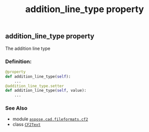﻿---
title: addition_line_type property
second_title: Aspose.CAD for Python via .NET API References
description: 
type: docs
weight: 30
url: /python-net/aspose.cad.fileformats.cf2/cf2text/addition_line_type/
is_root: false
---

## addition_line_type property


The addition line type
### Definition:
```python
@property
def addition_line_type(self):
    ...
@addition_line_type.setter
def addition_line_type(self, value):
    ...
```

### See Also
* module [`aspose.cad.fileformats.cf2`](../../)
* class [`CF2Text`](/cad/python-net/aspose.cad.fileformats.cf2/cf2text)
